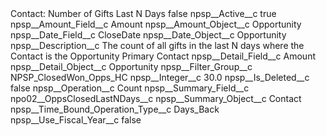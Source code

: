 <?xml version="1.0" encoding="UTF-8"?>
<CustomMetadata xmlns="http://soap.sforce.com/2006/04/metadata" xmlns:xsi="http://www.w3.org/2001/XMLSchema-instance" xmlns:xsd="http://www.w3.org/2001/XMLSchema">
    <label>Contact: Number of Gifts Last N Days</label>
    <protected>false</protected>
    <values>
        <field>npsp__Active__c</field>
        <value xsi:type="xsd:boolean">true</value>
    </values>
    <values>
        <field>npsp__Amount_Field__c</field>
        <value xsi:type="xsd:string">Amount</value>
    </values>
    <values>
        <field>npsp__Amount_Object__c</field>
        <value xsi:type="xsd:string">Opportunity</value>
    </values>
    <values>
        <field>npsp__Date_Field__c</field>
        <value xsi:type="xsd:string">CloseDate</value>
    </values>
    <values>
        <field>npsp__Date_Object__c</field>
        <value xsi:type="xsd:string">Opportunity</value>
    </values>
    <values>
        <field>npsp__Description__c</field>
        <value xsi:type="xsd:string">The count of all gifts in the last N days where the Contact is the Opportunity Primary Contact</value>
    </values>
    <values>
        <field>npsp__Detail_Field__c</field>
        <value xsi:type="xsd:string">Amount</value>
    </values>
    <values>
        <field>npsp__Detail_Object__c</field>
        <value xsi:type="xsd:string">Opportunity</value>
    </values>
    <values>
        <field>npsp__Filter_Group__c</field>
        <value xsi:type="xsd:string">NPSP_ClosedWon_Opps_HC</value>
    </values>
    <values>
        <field>npsp__Integer__c</field>
        <value xsi:type="xsd:double">30.0</value>
    </values>
    <values>
        <field>npsp__Is_Deleted__c</field>
        <value xsi:type="xsd:boolean">false</value>
    </values>
    <values>
        <field>npsp__Operation__c</field>
        <value xsi:type="xsd:string">Count</value>
    </values>
    <values>
        <field>npsp__Summary_Field__c</field>
        <value xsi:type="xsd:string">npo02__OppsClosedLastNDays__c</value>
    </values>
    <values>
        <field>npsp__Summary_Object__c</field>
        <value xsi:type="xsd:string">Contact</value>
    </values>
    <values>
        <field>npsp__Time_Bound_Operation_Type__c</field>
        <value xsi:type="xsd:string">Days_Back</value>
    </values>
    <values>
        <field>npsp__Use_Fiscal_Year__c</field>
        <value xsi:type="xsd:boolean">false</value>
    </values>
</CustomMetadata>
